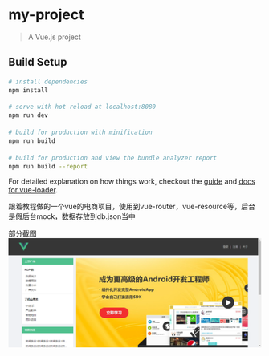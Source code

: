 # my-project

> A Vue.js project

## Build Setup

``` bash
# install dependencies
npm install

# serve with hot reload at localhost:8080
npm run dev

# build for production with minification
npm run build

# build for production and view the bundle analyzer report
npm run build --report
```

For detailed explanation on how things work, checkout the [guide](http://vuejs-templates.github.io/webpack/) and [docs for vue-loader](http://vuejs.github.io/vue-loader).

跟着教程做的一个vue的电商项目，使用到vue-router，vue-resource等，后台是假后台mock，数据存放到db.json当中

部分截图
![1](https://github.com/chiuwingyan/shopweb/blob/master/src/assets/1.png)
